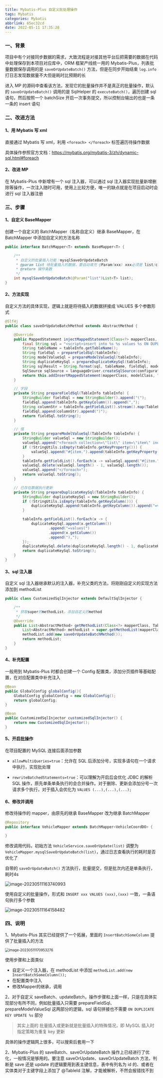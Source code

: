 ```yaml
---
title: Mybatis-Plus 自定义批处理操作
tags: Mybatis
categories: Mybatis
abbrlink: 65ec32cd
date: 2022-05-11 17:35:28
---
```

### 一、背景

项目中有个对接同步数据的需求，大致流程是对接其他平台后把需要的数据在代码中处理保存到本项目对应库中，ORM 框架产线统一用的 Mybatis-Plus，列表批量数据保存调用的是 `saveOrUpdateBatch()` 方法，但是在同步开始结束 `log.info` 打日志发现数据量不大但是耗时比预期的长

进入 MP 的源码中查看该方法，发现它的批量操作并不是真正的批量操作，默认的 `saveOrUpdateBatch()` 调用的是 SqlHelper 的 `executeBatch()`，遍历创建 sql 语句，然后按照一个 batchSize 开启一次事务提交，所以控制台输出的也是一条一条的 insert 语句



### 二、改进方法

#### 1、用 Mybatis 写 xml

直接通过 Mybatis 写 xml，利用 `<foreach> </foreach>` 标签遍历待操作数据

具体操作参照官方文档：https://mybatis.org/mybatis-3/zh/dynamic-sql.html#foreach



#### 2、改进 MP

在 Mybatis-Plus 中新增有一个 sql 注入器，可以通过 sql 注入器实现批量新增删除等操作，一次注入随时可用，使用上比较方便，唯一的缺点就是在项目启动时会进行 sql 注入器注册



### 三、步骤

#### 1、自定义 BaseMapper

创建一个自定义的 BatchMapper（名称自定义）继承 BaseMapper，在 BatchMapper 中添加自定义的方法名称

```java
public interface BatchMapper<T> extends BaseMapper<T> {

    /**
     * 自定义的批量插入功能：mysqlSaveOrUpdateBatch
     * @param list 待批量插入的数据，要自动填充 @Param(xxx) xxx必须是 list/collection/array 三者之一
     * @return 操作条数
     */
    int mysqlSaveOrUpdateBatch(@Param("list")List<T> list);
}
```



#### 2、方法实现

自定义方法的具体实现，逻辑上就是将待插入的数据拼接成 VALUES 多个参数形式

```java
@Slf4j
public class saveOrUpdateBatchMethod extends AbstractMethod {

    @Override
    public MappedStatement injectMappedStatement(Class<?> mapperClass, Class<?> modelClass, TableInfo tableInfo) {
        final String sql = "<script>insert into %s %s values %s ON DUPLICATE KEY UPDATE %s</script>";
        String tableName = tableInfo.getTableName();
        String fieldSql = prepareFieldSql(tableInfo);
        String modelValueSql = prepareModelValueSql(tableInfo);
        String duplicateKeySql = prepareDuplicateKeySql(tableInfo);
        String sqlResult = String.format(sql, tableName, fieldSql, modelValueSql, duplicateKeySql);
        SqlSource sqlSource = languageDriver.createSqlSource(configuration, sqlResult, modelClass);
        return this.addInsertMappedStatement(mapperClass, modelClass, "mysqlSaveOrUpdateBatch", sqlSource, new NoKeyGenerator(), null, null);// 这里的名称要和Mapper中定义的一致
    }

    // 字段
    private String prepareFieldSql(TableInfo tableInfo) {
        StringBuilder fieldSql = new StringBuilder().append("(");
        fieldSql.append(tableInfo.getKeyColumn()).append(",");
        String columnStr = tableInfo.getFieldList().stream().map(TableFieldInfo::getColumn).collect(Collectors.joining(","));
        fieldSql.append(columnStr).append(")");
        return fieldSql.toString();
    }

    // 值
    private String prepareModelValueSql(TableInfo tableInfo) {
        StringBuilder valueSql = new StringBuilder();
        valueSql.append("<foreach collection=\"list\" item=\"item\" index=\"index\" open=\"(\" separator=\"),(\" close=\")\">");
        if (!StringUtils.isEmpty(tableInfo.getKeyProperty())) {
            valueSql.append("#{item.").append(tableInfo.getKeyProperty()).append("},");
        }
        tableInfo.getFieldList().forEach(x -> valueSql.append("#{item.").append(x.getProperty()).append("},"));
        valueSql.delete(valueSql.length() - 1, valueSql.length());
        valueSql.append("</foreach>");
        return valueSql.toString();
    }

    // 已存在数据执行更新
    private String prepareDuplicateKeySql(TableInfo tableInfo) {
        StringBuilder duplicateKeySql = new StringBuilder();
        if (!StringUtils.isEmpty(tableInfo.getKeyColumn())) {
            duplicateKeySql.append(tableInfo.getKeyColumn()).append("=values(").append(tableInfo.getKeyColumn()).append("),");
        }

        tableInfo.getFieldList().forEach(x -> {
            duplicateKeySql.append(x.getColumn())
                    .append("=values(")
                    .append(x.getColumn())
                    .append("),");
        });
        duplicateKeySql.delete(duplicateKeySql.length() - 1, duplicateKeySql.length());
        return duplicateKeySql.toString();
    }
}
```



#### 3、sql 注入器

自定义 sql 注入器继承默认的注入器，补充父类的方法，将刚刚自定义的实现方法添加到 methodList

```java
public class CustomizedSqlInjector extends DefaultSqlInjector {

    /**
     * 获取super的methodList，添加自定义的method
     */
    @Override
    public List<AbstractMethod> getMethodList(Class<?> mapperClass, TableInfo tableInfo) {
        List<AbstractMethod> methodList = super.getMethodList(mapperClass, tableInfo);
        methodList.add(new saveOrUpdateBatchMethod());
        return methodList;
    }
}
```



#### 4、补充配置

一般用到 Mybatis-Plus 时都会创建一个 Config 配置类，添加分页插件等基础配置，在对应配置类中补充注入

```java
@Bean
public GlobalConfig globalConfig(){
    GlobalConfig globalConfig = new GlobalConfig();
    return globalConfig;
}

@Bean
public CustomizedSqlInjector customizedSqlInjector() {
    return new CustomizedSqlInjector();
}
```



#### 5、开启批操作

在项目配置的 MySQL 连接后面添加参数

- `allowMultiQueries=true`：允许在 SQL 后添加分号，实现多语句在一个请求中执行，实现批处理

- `rewriteBatchedStatements=true`：可以理解为开启后会优化 JDBC 的解析 SQL 操作，原先单条单条执行的会合并操作。对于删除、更新会添加分号一次请求多个执行，对于插入会优化为 `VALUES (...),(...),(...);`



#### 6、修改并调用

修改待操作的 mapper，由原先的继承 BaseMapper 改为继承 BatchMapper

```java
@Repository
public interface VehicleMapper extends BatchMapper<VehicleCoordDO> {

}
```

修改调用代码，初始方法 `VehicleService.saveOrUpdate(list)` 调整为 `VehicleMapper.mysqlSaveOrUpdateBatch(list)`，通过日志查看执行的耗时是否优化了

自带的 `saveOrUpdateBatch()` 方法执行，批量提交，但是批次内还是单条执行，耗时4s

![image-20230511163740993](https://leslie1-1309334886.cos.ap-shanghai.myqcloud.com/obsidian/image-20230511163740993.png)

使用自定义的批量操作，形式和 `INSERT xxx VALUES (xxx),(xxx)` 一致，一条语句执行多个参数

![image-20230511164158482](https://leslie1-1309334886.cos.ap-shanghai.myqcloud.com/obsidian/image-20230511164158482.png)



### 四、说明

1、Mybatis-Plus 其实已经提供了一个拓展，里面的 `InsertBatchSomeColumn` 提供了批量插入的方法

<img src="https://leslie1-1309334886.cos.ap-shanghai.myqcloud.com/obsidian/image-20230511170953276.png" alt="image-20230511170953276" style="zoom:80%;" />

使用步骤和上面类似

- 自定义一个注入器，在 methodList 中添加 `methodList.add(new InsertBatchSomeColumn());`
- 在配置类中注入
- 修改Mapper的继承，调用



2、对于自定义 saveBatch、updateBatch，操作步骤和上面一样，只是在具体实现部分有所不同，例如批量插入只需要 prepareFieldSql、prepareModelValueSql 这两部分的逻辑，sql 语句拼接也不需要 `ON DUPLICATE KEY UPDATE %s` 部分

>  其实上面的 批量插入或更新就是批量插入的特殊情况，即 MySQL 插入时指定策略为重复 key 更新

具体的操作逻辑网上很多，可以搜索后套用一下



2、Mybatis-Plus 的 saveBatch、saveOrUpdateBatch 操作上已经进行了优化，一般情况是够用的。要注意 saveOrUpdate、saveOrUpdateBatch 方法，判断是 save 还是 update 的逻辑要用到表主键信息，表中有列名为 id 的、或者在实体类对于主键字段上添加了 @TableId 注解，才能被解析，不然会报错找不到

